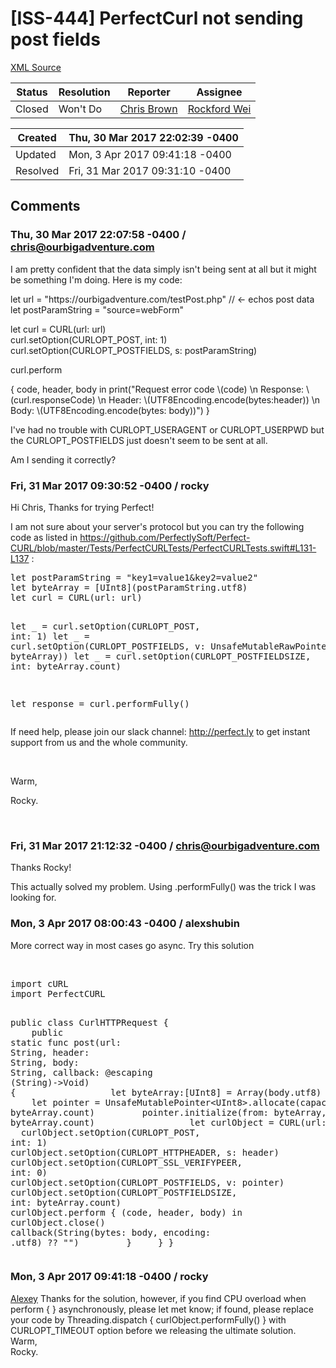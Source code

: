 # [ISS-444] PerfectCurl not sending post fields

[XML Source](./xml/ISS-444.xml)
<p></p>





Status|Resolution|Reporter|Assignee
------|----------|--------|--------
Closed|Won't Do|[Chris Brown](chris@ourbigadventure.com)|[Rockford Wei]($rocky)





Created|Thu, 30 Mar 2017 22:02:39 -0400
-------|--------------
Updated|Mon, 3 Apr 2017 09:41:18 -0400
Resolved|Fri, 31 Mar 2017 09:31:10 -0400


## Comments




### Thu, 30 Mar 2017 22:07:58 -0400 / chris@ourbigadventure.com 

<p><p>I am pretty confident that the data simply isn't being sent at all but it might be something I'm doing.  Here is my code:</p>

<p>  let url = "https://ourbigadventure.com/testPost.php" // &lt;- echos post data<br/>
  let postParamString = "source=webForm"</p>

<p>  let curl = CURL(url: url)<br/>
  curl.setOption(CURLOPT_POST, int: 1)<br/>
  curl.setOption(CURLOPT_POSTFIELDS, s: postParamString)</p>

<p>  curl.perform </p>
{ code, header, body in
    print("Request error code \(code) \n Response: \(curl.responseCode) \n Header: \(UTF8Encoding.encode(bytes:header)) \n Body: \(UTF8Encoding.encode(bytes: body))")
  }

<p>I've had no trouble with CURLOPT_USERAGENT or CURLOPT_USERPWD but the CURLOPT_POSTFIELDS just doesn't seem to be sent at all.</p>

<p>Am I sending it correctly?</p></p>


### Fri, 31 Mar 2017 09:30:52 -0400 / rocky 

<p><p>Hi Chris, Thanks for trying Perfect!</p>

<p>I am not sure about your server's protocol but you can try the following code as listed in <a href="https://github.com/PerfectlySoft/Perfect-CURL/blob/master/Tests/PerfectCURLTests/PerfectCURLTests.swift#L131-L137" class="external-link" rel="nofollow">https://github.com/PerfectlySoft/Perfect-CURL/blob/master/Tests/PerfectCURLTests/PerfectCURLTests.swift#L131-L137</a> :</p>
<div class="code panel" style="border-width: 1px;"><div class="codeContent panelContent">
<pre class="code-java">let postParamString = <span class="code-quote">"key1=value1&amp;key2=value2"</span>
let byteArray = [UInt8](postParamString.utf8)
let curl = CURL(url: url)

let _ = curl.setOption(CURLOPT_POST, <span class="code-object">int</span>: 1)
let _ = curl.setOption(CURLOPT_POSTFIELDS, v: UnsafeMutableRawPointer(mutating: byteArray))
let _ = curl.setOption(CURLOPT_POSTFIELDSIZE, <span class="code-object">int</span>: byteArray.count)

let response = curl.performFully()
</pre>
</div></div>
<p>If need help, please join our slack channel: <a href="http://perfect.ly/" class="external-link" rel="nofollow">http://perfect.ly</a> to get instant support from us and the whole community.</p>

<p> </p>

<p>Warm,</p>

<p>Rocky.</p>

<p> </p></p>


### Fri, 31 Mar 2017 21:12:32 -0400 / chris@ourbigadventure.com 

<p><p>Thanks Rocky!</p>

<p>This actually solved my problem.  Using .performFully() was the trick I was looking for.</p></p>


### Mon, 3 Apr 2017 08:00:43 -0400 / alexshubin 

<p><p>More correct way in most cases go async. Try this solution</p>

<p> </p>
<div class="code panel" style="border-width: 1px;"><div class="codeContent panelContent">
<pre class="code-java"><span class="code-keyword">import</span> cURL
<span class="code-keyword">import</span> PerfectCURL

<span class="code-keyword">public</span> class CurlHTTPRequest {
    
    <span class="code-keyword">public</span> <span class="code-keyword">static</span> func post(url: <span class="code-object">String</span>, header: <span class="code-object">String</span>, body: <span class="code-object">String</span>, callback: @escaping (<span class="code-object">String</span>)-&gt;<span class="code-object">Void</span>) {
        
        let byteArray:[UInt8] = Array(body.utf8)
        
        let pointer = UnsafeMutablePointer&lt;UInt8&gt;.allocate(capacity: byteArray.count)
        pointer.initialize(from: byteArray, count: byteArray.count)
        
        let curlObject = CURL(url: url)
        curlObject.setOption(CURLOPT_POST, <span class="code-object">int</span>: 1)
        curlObject.setOption(CURLOPT_HTTPHEADER, s: header)
        curlObject.setOption(CURLOPT_SSL_VERIFYPEER, <span class="code-object">int</span>: 0)
        curlObject.setOption(CURLOPT_POSTFIELDS, v: pointer)
        curlObject.setOption(CURLOPT_POSTFIELDSIZE, <span class="code-object">int</span>: byteArray.count)
        
        curlObject.perform { (code, header, body) in
        
            curlObject.close()
        
            callback(<span class="code-object">String</span>(bytes: body, encoding: .utf8) ?? "")
        }
    }
}
</pre>
</div></div></p>


### Mon, 3 Apr 2017 09:41:18 -0400 / rocky 

<p><p><a href="http://jira.perfect.org:8080/secure/ViewProfile.jspa?name=AlexShubin" class="user-hover" rel="AlexShubin">Alexey</a> Thanks for the solution, however, if you find CPU overload when perform { } asynchronously, please let met know; if found, please replace your code by Threading.dispatch { curlObject.performFully() } with CURLOPT_TIMEOUT option before we releasing the ultimate solution.<br/>
Warm, <br/>
Rocky.</p></p>


